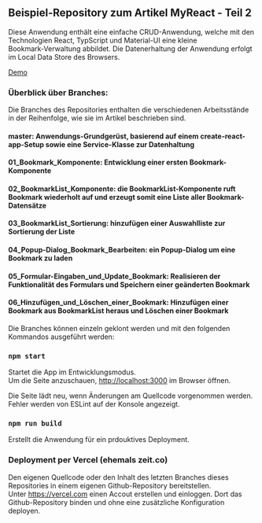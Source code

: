 ## Beispiel-Repository zum Artikel MyReact - Teil 2

Diese Anwendung enthält eine einfache CRUD-Anwendung, welche mit den Technologien React, TypScript und Material-UI eine kleine<br/>
Bookmark-Verwaltung abbildet. Die Datenerhaltung der Anwendung erfolgt im Local Data Store des Browsers.

<a href="https://react-bookmarks-test.now.sh">Demo</a>

### Überblick über Branches:

Die Branches des Repositories enthalten die verschiedenen Arbeitsstände in der Reihenfolge, wie sie im Artikel beschrieben sind.

#### master: Anwendungs-Grundgerüst, basierend auf einem create-react-app-Setup sowie eine Service-Klasse zur Datenhaltung
#### 01_Bookmark_Komponente: Entwicklung einer ersten Bookmark-Komponente
#### 02_BookmarkList_Komponente: die BookmarkList-Komponente ruft Bookmark wiederholt auf und erzeugt somit eine Liste aller Bookmark-Datensätze
#### 03_BookmarkList_Sortierung: hinzufügen einer Auswahlliste zur Sortierung der Liste
#### 04_Popup-Dialog_Bookmark_Bearbeiten: ein Popup-Dialog um eine Bookmark zu laden
#### 05_Formular-Eingaben_und_Update_Bookmark: Realisieren der Funktionalität des Formulars und Speichern einer geänderten Bookmark
#### 06_Hinzufügen_und_Löschen_einer_Bookmark: Hinzufügen einer Bookmark aus BookmarkList heraus und Löschen einer Bookmark

Die Branches können einzeln geklont werden und mit den folgenden Kommandos ausgeführt werden:

### `npm start`

Startet die App im Entwicklungsmodus.<br />
Um die Seite anzuschauen, [http://localhost:3000](http://localhost:3000) im Browser öffnen.

Die Seite lädt neu, wenn Änderungen am Quellcode vorgenommen werden.<br />
Fehler werden von ESLint auf der Konsole angezeigt.

### `npm run build`

Erstellt die Anwendung für ein prdouktives Deployment.

### Deployment per Vercel (ehemals zeit.co)

Den eigenen Quellcode oder den Inhalt des letzten Branches dieses Repositories in einem eigenen Github-Repository bereitstellen.<br/>
Unter https://vercel.com einen Accout erstellen und einloggen. Dort das Github-Repository binden und ohne eine zusätzliche Konfiguration
deployen.